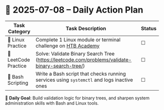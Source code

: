 # 📌 2025-07-08 – Daily Action Plan

| Task Category         | Task Description                                                                                             | Status |
|----------------------|----------------------------------------------------------------------------------------------------------------|--------|
| 🐧 Linux Practice      | Complete 1 Linux module or terminal challenge on [HTB Academy](https://academy.hackthebox.com/)               | ☐      |
| 🧠 LeetCode Practice   | Solve: Validate Binary Search Tree (https://leetcode.com/problems/validate-binary-search-tree/)              | ☐      |
| 📜 Bash Scripting      | Write a Bash script that checks running services using `systemctl` and logs inactive ones                    | ☐      |

🎯 **Daily Goal**: Build validation logic for binary trees, and sharpen system administration skills with Bash and Linux tools.
